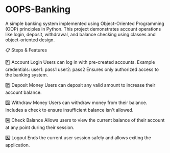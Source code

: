 # OOPS-Banking
A simple banking system implemented using Object-Oriented Programming (OOP) principles in Python.
This project demonstrates account operations like login, deposit, withdrawal, and balance checking using classes and object-oriented design.


📋 Steps & Features

1️⃣ Account Login
Users can log in with pre-created accounts.
Example credentials:
user1: pass1
user2: pass2
Ensures only authorized access to the banking system.

2️⃣ Deposit Money
Users can deposit any valid amount to increase their account balance.

3️⃣ Withdraw Money
Users can withdraw money from their balance.
Includes a check to ensure insufficient balance isn't allowed.

4️⃣ Check Balance
Allows users to view the current balance of their account at any point during their session.

5️⃣ Logout
Ends the current user session safely and allows exiting the application.
